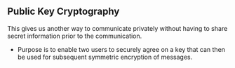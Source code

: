 ## Public Key Cryptography

This gives us another way to communicate privately without having to share secret information prior to the communication.

- Purpose is to enable two users to securely agree on a key that can then be used for subsequent symmetric encryption of messages.